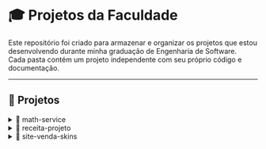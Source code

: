 # 🎓 Projetos da Faculdade

Este repositório foi criado para armazenar e organizar os projetos que estou desenvolvendo durante minha graduação de Engenharia de Software.  
Cada pasta contém um projeto independente com seu próprio código e documentação.

---

## 📂 Projetos

<details>
  <summary>🔹 math-service</summary>

  **Descrição:**  
  Microserviço REST em **Spring Boot** que disponibiliza operações matemáticas básicas.  

  **Tecnologias utilizadas:**  
  - Java 17  
  - Spring Boot 3.5.5  
  - Maven  

  **Funcionalidades:**  
  - Soma  
  - Subtração  
  - Multiplicação  
  - Divisão  
  - Potência  

</details>

<details>
  <summary>🔹 receita-projeto</summary>

  **Descrição:**  
  Aplicação em **Java Console** que implementa um CRUD de receitas, com sistema de **login e cadastro** para acesso.  

  **Tecnologias utilizadas:**  
  - Java  

  **Funcionalidades:**  
  - Cadastro de receitas  
  - Listagem de receitas  
  - Edição de receitas  
  - Exclusão de receitas  
  - Login de usuário  
  - Cadastro de usuário  

</details>

<details>
  <summary>🔹 site-venda-skins</summary>

  **Descrição:**  
  Projeto de site de venda de skins desenvolvido em **C#** utilizando **Razor Pages** e banco de dados para operações CRUD.  

  **Tecnologias utilizadas:**  
  - C#  
  - Razor Pages  
  - Banco de Dados  
  - Azure  

  **Funcionalidades:**  
  - CRUD de skins (criar, visualizar, atualizar e excluir)  
  - Visualização de skins disponíveis para venda  
  - Autenticação e autorização de usuários  
  - Gerenciamento de usuários  

  **Acesso ao projeto:**  
  O projeto está hospedado neste [link](https://infnet-aluno2023-01.azurewebsites.net/).  

</details>
